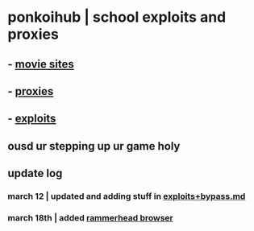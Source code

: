 # ponkoihub | school exploits and proxies

## - [movie sites](https://github.com/ponkoi/nthub/blob/main/moviesites.md) <br>

## - [proxies](https://github.com/ponkoi/nthub/blob/main/proxies.md) <br>

## - [exploits](https://github.com/ponkoi/nthub/blob/main/exploits.md) <br>

## ousd ur stepping up ur game holy

## update log

### march 12 | updated and adding stuff in [exploits+bypass.md](https://github.com/ponkoi/ponkoihub/blob/main/exploits+bypass.md)

### march 18th | added [rammerhead browser](https://github.com/ponkoi/ponkoihub/blob/main/proxies.md#rammerhead--browser)
